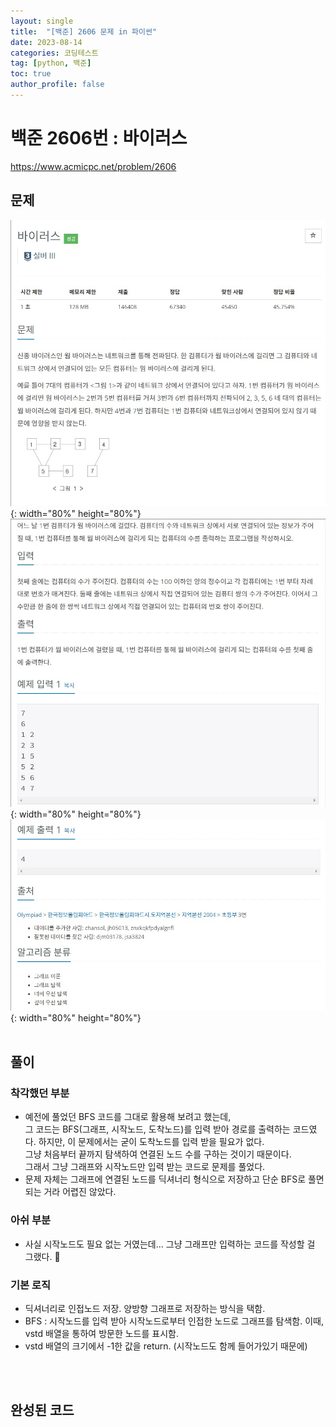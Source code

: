 ```yaml
---
layout: single
title:  "[백준] 2606 문제 in 파이썬"
date: 2023-08-14
categories: 코딩테스트
tag: [python, 백준]
toc: true
author_profile: false
---
```


# 백준 2606번 : 바이러스
<a href="https://www.acmicpc.net/problem/2606">https://www.acmicpc.net/problem/2606</a>
## 문제
![1](/images/baekjoon/0814/2606/1.jpg){: width="80%" height="80%"}
![2](/images/baekjoon/0814/2606/2.jpg){: width="80%" height="80%"}
![3](/images/baekjoon/0814/2606/3.jpg){: width="80%" height="80%"}
<br><br>

## 풀이
### 착각했던 부분

- 예전에 풀었던 BFS 코드를 그대로 활용해 보려고 했는데, <br>
  그 코드는 BFS(그래프, 시작노드, 도착노드)를 입력 받아 경로를 출력하는 코드였다. 하지만, 이 문제에서는 굳이 도착노드를 입력 받을 필요가 없다. <br> 그냥 처음부터 끝까지 탐색하여 연결된 노드 수를 구하는 것이기 때문이다. <br> 그래서 그냥 그래프와 시작노드만 입력 받는 코드로 문제를 풀었다.
- 문제 자체는 그래프에 연결된 노드를 딕셔너리 형식으로 저장하고 단순 BFS로 풀면 되는 거라 어렵진 않았다.

### 아쉬 부분
- 사실 시작노드도 필요 없는 거였는데... 그냥 그래프만 입력하는 코드를 작성할 걸 그랬다. 🥹

### 기본 로직
- 딕셔너리로 인접노드 저장. 양방향 그래프로 저장하는 방식을 택함.
- BFS : 시작노드를 입력 받아 시작노드로부터 인접한 노드로 그래프를 탐색함. 이때, vstd 배열을 통하여 방문한 노드를 표시함.
- vstd 배열의 크기에서 -1한 값을 return. (시작노드도 함께 들어가있기 때문에)

<br><br>
## 완성된 코드
<script src="https://gist.github.com/BEANyyy/93381c714b7c7adf4e054ef7ead645ea.js"></script>